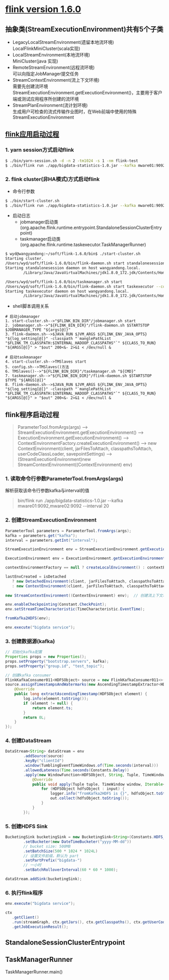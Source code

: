 # [flink version 1.6.0](https://ci.apache.org/projects/flink/flink-docs-release-1.6/quickstart/setup_quickstart.html)
## 抽象类(StreamExecutionEnvironment)共有5个子类
- LegacyLocalStreamEnvironment(遗留本地流环境)  
LocalFlinkMiniCluster(scala实现)
- LocalStreamEnvironment(本地流环境)  
MiniCluster(java 实现)
- RemoteStreamEnvironment(远程流环境)  
可以向指定JobManager提交任务
- StreamContextEnvironment(流上下文环境)  
需要先创建流环境StreamExecutionEnvironment.getExecutionEnvironment()，主要用于客户端或测试应用程序所创建的流环境
- StreamPlanEnvironment(流计划环境)  
生成用户可检查的流式传输作业图时，在Web前端中使用的特殊StreamExecutionEnvironment

## [flink应用启动过程](https://github.com/Dongzai1005/learning/blob/master/bigdata/src/main/java/wang/xiaoluobo/flink/flink.md)
### 1. yarn session方式启动flink
```Bash
$ ./bin/yarn-session.sh -d -n 2 -tm1024 -s 1 -nm flink-test  
$ ./bin/flink run ./app/bigdata-statistics-1.0.jar --kafka mware01:9092,mware02:9092 --interval 20
```

### 2. flink cluster(非HA模式)方式启动flink
- 命令行参数
```Bash
$ ./bin/start-cluster.sh
$ ./bin/flink run ./app/bigdata-statistics-1.0.jar --kafka mware01:9092,mware02:9092 --interval 20
```

- 启动日志
    - jobmanager启动类(org.apache.flink.runtime.entrypoint.StandaloneSessionClusterEntrypoint)
    - taskmanager启动类(org.apache.flink.runtime.taskexecutor.TaskManagerRunner)
```Bash
$ wyd@wangyandong:~/soft/flink-1.6.0/bin$ ./start-cluster.sh
Starting cluster.
/Users/wyd/soft/flink-1.6.0/bin/flink-daemon.sh start standalonesession --configDir /Users/wyd/soft/flink-1.6.0/conf --executionMode cluster
Starting standalonesession daemon on host wangyandong.local.
        /Library/Java/JavaVirtualMachines/jdk1.8.0_172.jdk/Contents/Home/bin/java  -Xms1024m -Xmx1024m  -Dlog.file=/Users/wyd/soft/flink-1.6.0/log/flink-wyd-standalonesession-0-wangyandong.local.log -Dlog4j.configuration=file:/Users/wyd/soft/flink-1.6.0/conf/log4j.properties -Dlogback.configurationFile=file:/Users/wyd/soft/flink-1.6.0/conf/logback.xml -classpath /Users/wyd/soft/flink-1.6.0/lib/flink-python_2.11-1.6.0.jar:/Users/wyd/soft/flink-1.6.0/lib/log4j-1.2.17.jar:/Users/wyd/soft/flink-1.6.0/lib/slf4j-log4j12-1.7.7.jar:/Users/wyd/soft/flink-1.6.0/lib/flink-dist_2.11-1.6.0.jar::/Users/wyd/soft/hadoop-2.8.4/etc/hadoop: org.apache.flink.runtime.entrypoint.StandaloneSessionClusterEntrypoint --configDir /Users/wyd/soft/flink-1.6.0/conf --executionMode cluster > /Users/wyd/soft/flink-1.6.0/log/flink-wyd-standalonesession-0-wangyandong.local.out 200<&- 2>&1 < /dev/null &

/Users/wyd/soft/flink-1.6.0/bin/taskmanager.sh start
/Users/wyd/soft/flink-1.6.0/bin/flink-daemon.sh start taskexecutor --configDir /Users/wyd/soft/flink-1.6.0/conf        
Starting taskexecutor daemon on host wangyandong.local.
        /Library/Java/JavaVirtualMachines/jdk1.8.0_172.jdk/Contents/Home/bin/java  -XX:+UseG1GC -Xms922M -Xmx922M -XX:MaxDirectMemorySize=8388607T  -Dlog.file=/Users/wyd/soft/flink-1.6.0/log/flink-wyd-taskexecutor-0-wangyandong.local.log -Dlog4j.configuration=file:/Users/wyd/soft/flink-1.6.0/conf/log4j.properties -Dlogback.configurationFile=file:/Users/wyd/soft/flink-1.6.0/conf/logback.xml -classpath /Users/wyd/soft/flink-1.6.0/lib/flink-python_2.11-1.6.0.jar:/Users/wyd/soft/flink-1.6.0/lib/log4j-1.2.17.jar:/Users/wyd/soft/flink-1.6.0/lib/slf4j-log4j12-1.7.7.jar:/Users/wyd/soft/flink-1.6.0/lib/flink-dist_2.11-1.6.0.jar::/Users/wyd/soft/hadoop-2.8.4/etc/hadoop: org.apache.flink.runtime.taskexecutor.TaskManagerRunner --configDir /Users/wyd/soft/flink-1.6.0/conf > /Users/wyd/soft/flink-1.6.0/log/flink-wyd-taskexecutor-0-wangyandong.local.out 200<&- 2>&1 < /dev/null &
```

- shell脚本调用关系
```text
# 启动jobmanager
1. start-cluster.sh-->"$FLINK_BIN_DIR"/jobmanager.sh start
2. jobmanager.sh-->"${FLINK_BIN_DIR}"/flink-daemon.sh $STARTSTOP $JOBMANAGER_TYPE "${args[@]}"
3. flink-daemon.sh-->$JAVA_RUN $JVM_ARGS ${FLINK_ENV_JAVA_OPTS} "${log_setting[@]}" -classpath "`manglePathList "$FLINK_TM_CLASSPATH:$INTERNAL_HADOOP_CLASSPATHS"`" ${CLASS_TO_RUN} "${ARGS[@]}" > "$out" 200<&- 2>&1 < /dev/null &

# 启动taskmanager
4. start-cluster.sh-->TMSlaves start
5. config.sh-->TMSlaves()方法
6. TMSlaves()-->"${FLINK_BIN_DIR}"/taskmanager.sh "${CMD}"
7. taskmanager.sh-->"${FLINK_BIN_DIR}"/flink-daemon.sh $STARTSTOP $TYPE "${ARGS[@]}"
8. flink-daemon.sh-->$JAVA_RUN $JVM_ARGS ${FLINK_ENV_JAVA_OPTS} "${log_setting[@]}" -classpath "`manglePathList "$FLINK_TM_CLASSPATH:$INTERNAL_HADOOP_CLASSPATHS"`" ${CLASS_TO_RUN} "${ARGS[@]}" > "$out" 200<&- 2>&1 < /dev/null &
```

## flink程序启动过程
>ParameterTool.fromArgs(args) --> StreamExecutionEnvironment.getExecutionEnvironment() --> ExecutionEnvironment.getExecutionEnvironment() --> ContextEnvironmentFactory.createExecutionEnvironment() 
--> new ContextEnvironment(client, jarFilesToAttach, classpathsToAttach, userCodeClassLoader, savepointSettings) --> (StreamExecutionEnvironment)new StreamContextEnvironment((ContextEnvironment) env) 

### 1. 读取命令行参数ParameterTool.fromArgs(args)
解析获取该命令行参数kafka与interval的值
>bin/flink run ./app/bigdata-statistics-1.0.jar --kafka mware01:9092,mware02:9092 --interval 20

### 2. 创建StreamExecutionEnvironment
```java
ParameterTool parameters = ParameterTool.fromArgs(args);
kafka = parameters.get("kafka");
interval = parameters.getInt("interval");

StreamExecutionEnvironment env = StreamExecutionEnvironment.getExecutionEnvironment();

ExecutionEnvironment env = ExecutionEnvironment.getExecutionEnvironment();

contextEnvironmentFactory == null ? createLocalEnvironment() : contextEnvironmentFactory.createExecutionEnvironment(); // ContextEnvironmentFactory

lastEnvCreated = isDetached
   ? new DetachedEnvironment(client, jarFilesToAttach, classpathsToAttach, userCodeClassLoader, savepointSettings)
   : new ContextEnvironment(client, jarFilesToAttach, classpathsToAttach, userCodeClassLoader, savepointSettings); // 默认为 false
   
new StreamContextEnvironment((ContextEnvironment) env);  // 创建流上下文环境完毕

env.enableCheckpointing(Constant.CheckPoint);
env.setStreamTimeCharacteristic(TimeCharacteristic.EventTime);

fromKafka2HDFS(env);

env.execute("bigdata service");
```

### 3. 创建数据源(kafka)
```java
// 初始化kafka配置
Properties props = new Properties();
props.setProperty("bootstrap.servers", kafka);
props.setProperty("group.id", "test_topic");

// 创建kafka consumer
FlinkKafkaConsumer011<HDFSObject> source = new FlinkKafkaConsumer011<>(Constant.Topic, new HDFSSchema(), props);
source.assignTimestampsAndWatermarks(new AscendingTimestampExtractor<HDFSObject>() {
    @Override
    public long extractAscendingTimestamp(HDFSObject element) {
        log.info(element.toString());
        if (element != null) {
            return element.ts;
        }
        return 0L;
    }
});
```

### 4. 创建DataStream
```java
DataStream<String> dataStream = env
        .addSource(source)
        .keyBy("clientId")
        .window(TumblingEventTimeWindows.of(Time.seconds(interval)))
        .allowedLateness(Time.seconds(Constants.Delay))
        .apply(new WindowFunction<HDFSObject, String, Tuple, TimeWindow>() {
            @Override
            public void apply(Tuple tuple, TimeWindow window, Iterable<HDFSObject> input, Collector<String> out) throws Exception {
                for (HDFSObject hdfsObject : input) {
                    logger.info("fromKafka2HDFS is {}", hdfsObject.toString());
                    out.collect(hdfsObject.toString());
                }
            }
        });
```

### 5. 创建HDFS Sink
```java
BucketingSink bucketingSink = new BucketingSink<String>(Constants.HDFS_BASE_DIR)
        .setBucketer(new DateTimeBucketer("yyyy-MM-dd"))
        // bucket size: 500MB
        .setBatchSize(500 * 1024 * 1024L)
        // 设置文件前缀，默认为 part
        .setPartPrefix("bigdata-")
        // 一小时
        .setBatchRolloverInterval(60 * 60 * 1000);

dataStream.addSink(bucketingSink);
```

### 6. 执行flink程序
```java
env.execute("bigdata service");

ctx
   .getClient()
   .run(streamGraph, ctx.getJars(), ctx.getClasspaths(), ctx.getUserCodeClassLoader(), ctx.getSavepointRestoreSettings())
   .getJobExecutionResult();
```

## StandaloneSessionClusterEntrypoint

## TaskManagerRunner
TaskManagerRunner.main()